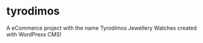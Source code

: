 # tyrodimos
A eCommerce project with the name Tyrodimos Jewellery Watches created with WordPress CMS!
